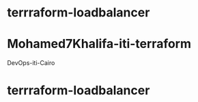 # terrraform-loadbalancer
# Mohamed7Khalifa-iti-terraform
DevOps-iti-Cairo 
# terrraform-loadbalancer
